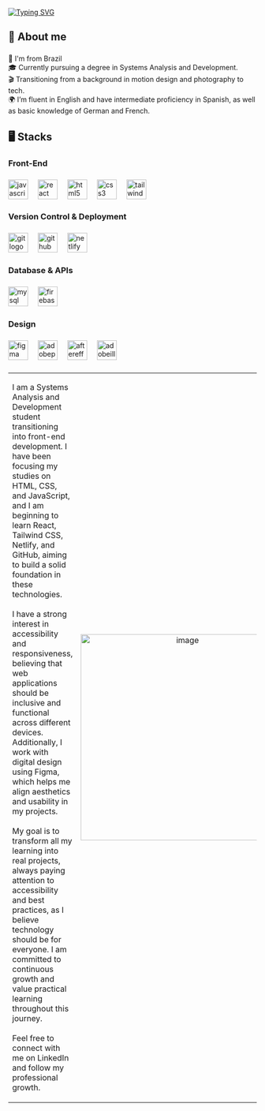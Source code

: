 [![Typing SVG](https://readme-typing-svg.herokuapp.com?font=Press+Start+2P&size=16&duration=3000&pause=1000&color=7202D6&vCenter=true&width=665&lines=Hi%2C+my+name+is+Khai+Luca!;I'm+a+Front-End+Development+student.;Welcome+to+my+GitHub!+)](https://git.io/typing-svg)

###

<h2 align="left">👤 About me</h2>

###

<p align="left">📍 I'm from Brazil<br>🎓 Currently pursuing a degree in Systems Analysis and Development.<br>🎬 Transitioning from a background in motion design and photography to tech.<br>🌍  I’m fluent in English and have intermediate proficiency in Spanish, as well as basic knowledge of German and French.</p>

###

<h2 align="left">🖥 Stacks</h2>

###

<h3 align="left">Front-End</h3>

###

<div align="left">
  <img src="https://cdn.jsdelivr.net/gh/devicons/devicon/icons/javascript/javascript-original.svg" height="40" alt="javascript logo"  />
  <img width="12" />
  <img src="https://cdn.jsdelivr.net/gh/devicons/devicon/icons/react/react-original.svg" height="40" alt="react logo"  />
  <img width="12" />
  <img src="https://cdn.jsdelivr.net/gh/devicons/devicon/icons/html5/html5-original.svg" height="40" alt="html5 logo"  />
  <img width="12" />
  <img src="https://cdn.jsdelivr.net/gh/devicons/devicon/icons/css3/css3-original.svg" height="40" alt="css3 logo"  />
  <img width="12" />
  <img src="https://cdn.simpleicons.org/tailwindcss/06B6D4" height="40" alt="tailwindcss logo"  />
</div>

###

<h3 align="left">Version Control & Deployment</h3>

###

<div align="left">
  <img src="https://skillicons.dev/icons?i=git" height="40" alt="git logo"  />
  <img width="12" />
  <img src="https://skillicons.dev/icons?i=github" height="40" alt="github logo"  />
  <img width="12" />
  <img src="https://skillicons.dev/icons?i=netlify" height="40" alt="netlify logo"  />
</div>

###

<h3 align="left">Database & APIs</h3>

###

<div align="left">
  <img src="https://cdn.jsdelivr.net/gh/devicons/devicon/icons/mysql/mysql-original.svg" height="40" alt="mysql logo"  />
  <img width="12" />
  <img src="https://cdn.jsdelivr.net/gh/devicons/devicon/icons/firebase/firebase-plain.svg" height="40" alt="firebase logo"  />
</div>

###

<h3 align="left">Design</h3>

###

<div align="left">
  <img src="https://cdn.jsdelivr.net/gh/devicons/devicon/icons/figma/figma-original.svg" height="40" alt="figma logo"  />
  <img width="12" />
  <img src="https://skillicons.dev/icons?i=ps" height="40" alt="adobephotoshop logo"  />
  <img width="12" />
  <img src="https://cdn.jsdelivr.net/gh/devicons/devicon/icons/aftereffects/aftereffects-original.svg" height="40" alt="aftereffects logo"  />
  <img width="12" />
  <img src="https://skillicons.dev/icons?i=ai" height="40" alt="adobeillustrator logo"  />
</div>

###

<table>
  <tr>
    <td width="70%">

   
  <p align="left" style="max-width: 600px;">
    I am a Systems Analysis and Development student transitioning into front-end <br>development.
    I have been focusing my studies on HTML, CSS, and JavaScript, <br> and I am beginning to learn React, Tailwind CSS, Netlify, and GitHub, aiming<br> to build a solid foundation in these technologies.<br><br>
    I have a strong interest in accessibility and responsiveness, believing that web<br> applications should be inclusive and functional across different devices. <br>
    Additionally, I work with digital design using Figma, which helps me <br>align aesthetics and usability in my projects.<br><br>
    My goal is to transform all my learning into real projects, always paying<br> attention to accessibility and best practices, as I believe technology<br> should be for everyone. 
    I am committed to continuous growth and<br> value practical learning throughout this journey.<br><br>
    Feel free to connect with me on LinkedIn and follow my professional growth.
  </p>
  </td>
    <td width="30%" align="center">
      <img width="418" height="418" alt="image" src="https://github.com/user-attachments/assets/c36f252e-b4bc-44bf-9d26-2df0699e804a" />



</td>
  </tr>
</table>

###


